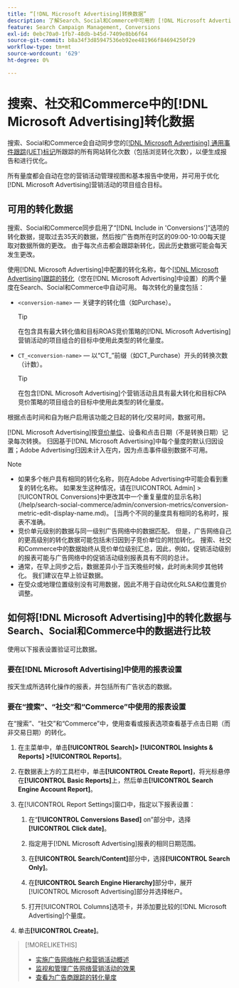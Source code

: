 ```yaml
---
title: “[!DNL Microsoft Advertising]转换数据”
description: 了解Search、Social和Commerce中可用的 [!DNL Microsoft Advertising]跟踪的转化数据类型。
feature: Search Campaign Management, Conversions
exl-id: 0ebc70a0-1fb7-48db-b45d-7409e8bb6f64
source-git-commit: b8a34f3d85947536eb92ee481966f84694250f29
workflow-type: tm+mt
source-wordcount: '629'
ht-degree: 0%

---
```


# 搜索、社交和Commerce中的[!DNL Microsoft Advertising]转化数据

搜索、Social和Commerce会自动同步您的[[!DNL Microsoft Advertising] 通用事件跟踪(UET)标记](https://help.ads.microsoft.com/#apex/ads/en/53056)所跟踪的所有网站转化次数（包括浏览转化次数），以便生成报告和进行优化。

所有量度都会自动在您的营销活动管理视图和基本报告中使用，并可用于优化[!DNL Microsoft Advertising]营销活动的项目组合目标。

## 可用的转化数据

搜索、Social和Commerce同步启用了“[!DNL Include in 'Conversions']”选项的转化数据，提取过去35天的数据，然后按广告商所在时区的09:00-10:00每天提取对数据所做的更改。 由于每次点击都会跟踪新转化，因此历史数据可能会每天发生更改。

使用[!DNL Microsoft Advertising]中配置的转化名称，每个[[!DNL Microsoft Advertising]跟踪的转化](https://help.ads.microsoft.com/apex/index/3/en-us/n5012)（您在[!DNL Microsoft Advertising]中设置）的两个量度在Search、Social和Commerce中自动可用。 每次转化的量度包括：

* `<conversion-name>` — 关键字的转化值（如Purchase）。

  >[!TIP]
  >
  >在包含具有最大转化值和目标ROAS竞价策略的[!DNL Microsoft Advertising]营销活动的项目组合的目标中使用此类型的转化量度。

* `CT_<conversion-name>` — 以“CT_”前缀（如CT_Purchase）开头的转换次数（计数）。

  >[!TIP]
  >
  >在包含[!DNL Microsoft Advertising]个营销活动且具有最大转化和目标CPA竞价策略的项目组合的目标中使用此类型的转化量度。

根据点击时间和自为帐户启用该功能之日起的转化/交易时间，数据可用。

[!DNL Microsoft Advertising]按[竞价单位](/help/search-social-commerce/glossary.md#a-b)、设备和点击日期（不是转换日期）记录每次转换。 归因基于[!DNL Microsoft Advertising]中每个量度的默认归因设置；Adobe Advertising归因未计入在内，因为点击事件级别数据不可用。

>[!NOTE]
>
>* 如果多个帐户具有相同的转化名称，则在Adobe Advertising中可能会看到重复的转化名称。 如果发生这种情况，请在[!UICONTROL Admin] > [!UICONTROL Conversions]中更改其中一个重复量度的显示名称](/help/search-social-commerce/admin/conversion-metrics/conversion-metric-edit-display-name.md)。 [当两个不同的量度具有相同的名称时，报表不准确。
>* 竞价单元级别的数据与同一级别广告网络中的数据匹配。 但是，广告网络自己的更高级别的转化数据可能包括未归因到子竞价单位的附加转化。 搜索、社交和Commerce中的数据始终从竞价单位级别汇总，因此，例如，促销活动级别的报表可能与广告网络中的促销活动级别报表具有不同的总计。
>* 通常，在早上同步之后，数据差异小于当天晚些时候，此时尚未同步其他转化。 我们建议在早上验证数据。
>* 在受众或地理位置级别没有可用数据，因此不用于自动优化RLSA和位置竞价调整。

## 如何将[!DNL Microsoft Advertising]中的转化数据与Search、Social和Commerce中的数据进行比较

使用以下报表设置验证可比数据。

### 要在[!DNL Microsoft Advertising]中使用的报表设置

按天生成所选转化操作的报表，并包括所有广告状态的数据。

### 要在“搜索”、“社交”和“Commerce”中使用的报表设置

在“搜索”、“社交”和“Commerce”中，使用查看或报表选项查看基于点击日期（而非交易日期）的转化。

1. 在主菜单中，单击&#x200B;**[!UICONTROL Search]> [!UICONTROL Insights & Reports] >[!UICONTROL Reports]**。

1. 在数据表上方的工具栏中，单击&#x200B;**[!UICONTROL Create Report]**，将光标悬停在&#x200B;**[!UICONTROL Basic Reports]**&#x200B;上，然后单击&#x200B;**[!UICONTROL Search Engine Account Report]**。

1. 在[!UICONTROL Report Settings]窗口中，指定以下报表设置：

   1. 在“**[!UICONTROL Conversions Based]** on”部分中，选择&#x200B;**[!UICONTROL Click date]**。

   1. 指定用于[!DNL Microsoft Advertising]报表的相同日期范围。

   1. 在&#x200B;**[!UICONTROL Search/Content]**&#x200B;部分中，选择&#x200B;**[!UICONTROL Search Only]**。

   1. 在&#x200B;**[!UICONTROL Search Engine Hierarchy]**&#x200B;部分中，展开[!UICONTROL Microsoft Advertising]部分并选择帐户。

   1. 打开[!UICONTROL Columns]选项卡，并添加要比较的[!DNL Microsoft Advertising]个量度。

1. 单击&#x200B;**[!UICONTROL Create]**。

>[!MORELIKETHIS]
>
>* [实施广告网络帐户和营销活动概述](campaign-implemention-overview.md)
>* [监视和管理广告网络营销活动的效果](monitor-performance-campaigns.md)
>* [查看为广告商跟踪的转化量度](/help/search-social-commerce/admin/conversion-metrics/conversion-metric-view-tracked.md)
